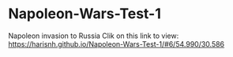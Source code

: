 # Napoleon-Wars-Test-1
Napoleon invasion to Russia
Clik on this link to view: https://harisnh.github.io/Napoleon-Wars-Test-1/#6/54.990/30.586
